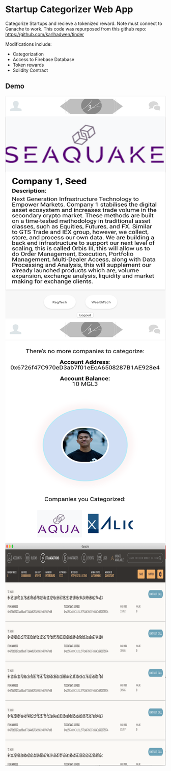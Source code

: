 # Startup Categorizer Web App

Categorize Startups and recieve a tokenized reward. Note must connect to Ganache to work. This code was repurposed from this github repo: https://github.com/karlhadwen/tinder

Modifications include:
- Categorization
- Access to Firebase Database
- Token rewards 
- Solidity Contract

## Demo
<img src="thumbnail_App Interface.png" width="1000" height="700"/>
<img src="thumbnail_App Token Dashboard.png" width="1000" height="700"/>
<img src="thumbnail_Ganache Transactions.png" width="1000" height="700"/>

